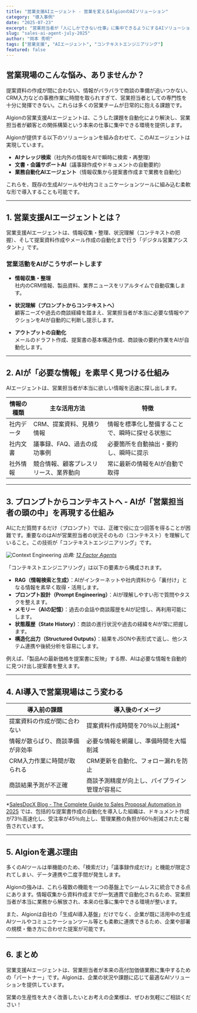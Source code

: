 ```yaml
---
title: "営業支援AIエージェント - 営業を変えるAlgionのAIソリューション"
category: "導入事例"
date: "2025-07-23"
excerpt: "営業担当者が「人にしかできない仕事」に集中できるようにするAIソリューション。その概要と活用事例をわかりやすく紹介します。"
slug: "sales-ai-agent-july-2025"
author: "岡本 秀明"
tags: ["営業支援", "AIエージェント", "コンテキストエンジニアリング"]
featured: false
---
```


## 営業現場のこんな悩み、ありませんか？

提案資料の作成が間に合わない、情報がバラバラで商談の準備が追いつかない、CRM入力などの事務作業に時間を取られすぎて、営業担当者としての専門性を十分に発揮できない。これらは多くの営業チームが日常的に抱える課題です。

Algionの営業支援AIエージェントは、こうした課題を自動化により解決し、営業担当者が顧客との関係構築という本来の仕事に集中できる環境を提供します。

Algionが提供する以下のソリューションを組み合わせて、このAIエージェントは実現しています。

- **AIナレッジ検索**（社内外の情報をAIで瞬時に検索・再整理）
- **文書・会議サポートAI**（議事録作成やドキュメントの自動要約）
- **業務自動化AIエージェント**（情報収集から提案書作成まで業務を自動化）

これらを、既存の生成AIツールや社内コミュニケーションツールに組み込む柔軟な形で導入することも可能です。

---

## 1. 営業支援AIエージェントとは？

営業支援AIエージェントは、情報収集・整理、状況理解（コンテキストの把握）、そして提案資料作成やメール作成の自動化まで行う「デジタル営業アシスタント」です。

### 営業活動をAIがこうサポートします

- **情報収集・整理**  
  社内のCRM情報、製品資料、業界ニュースをリアルタイムで自動収集します。

- **状況理解（プロンプトからコンテキストへ）**  
  顧客ニーズや過去の商談経緯を踏まえ、営業担当者が本当に必要な情報やアクションをAIが自動的に判断し提示します。

- **アウトプットの自動化**  
  メールのドラフト作成、提案書の基本構造作成、商談後の要約作業をAIが自動化します。

---

## 2. AIが「必要な情報」を素早く見つける仕組み

AIエージェントは、営業担当者が本当に欲しい情報を迅速に探し出します。

| 情報の種類 | 主な活用方法 | 特徴 |
|---|---|---|
| 社内データ | CRM、提案資料、見積り情報 | 情報を標準化し整備することで、瞬時に探せる状態に |
| 社内文書 | 議事録、FAQ、過去の成功事例 | 必要箇所を自動抽出・要約し、瞬時に提示 |
| 社外情報 | 競合情報、顧客プレスリリース、業界動向 | 常に最新の情報をAIが自動で取得 |

---

## 3. プロンプトからコンテキストへ - AIが「営業担当者の頭の中」を再現する仕組み

AIにただ質問するだけ（プロンプト）では、正確で役に立つ回答を得ることが困難です。重要なのはAIが営業担当者の状況そのもの（コンテキスト）を理解していること。この技術が「コンテキストエンジニアリング」です。

![Context Engineering](/media/context_engineering.png)
*出典: <a href="https://github.com/humanlayer/12-factor-agents" target="_blank" rel="noopener noreferrer">12 Factor Agents</a>*

「コンテキストエンジニアリング」は以下の要素から構成されます。

- **RAG（情報検索と生成）**：AIがインターネットや社内資料から「裏付け」となる情報を素早く取得・活用します。
- **プロンプト設計（Prompt Engineering）**：AIが理解しやすい形で質問やタスクを整えます。
- **メモリー（AIの記憶）**：過去の会話や商談履歴をAIが記憶し、再利用可能にします。
- **状態履歴（State History）**：商談の進行状況や過去の経緯をAIが常に把握します。
- **構造化出力（Structured Outputs）**：結果をJSONや表形式で返し、他システム連携や後続分析を容易にします。

例えば、「製品Aの最新価格を提案書に反映」する際、AIは必要な情報を自動的に見つけ出し提案書を整えます。

---

## 4. AI導入で営業現場はこう変わる

| 導入前の課題 | 導入後のイメージ |
|---|---|
| 提案資料の作成が間に合わない | 提案資料作成時間を70％以上削減* |
| 情報が散らばり、商談準備が非効率 | 必要な情報を網羅し、準備時間を大幅削減 |
| CRM入力作業に時間が取られる | CRM更新を自動化、フォロー漏れを防止 |
| 商談結果予測が不正確 | 商談予測精度が向上し、パイプライン管理が容易に |

*<a href="https://www.salesdocx.com/blog/hub/sales-proposal-automation-guide-2025" target="_blank" rel="noopener noreferrer">SalesDocX Blog - The Complete Guide to Sales Proposal Automation in 2025</a> では、包括的な提案書作成の自動化を導入した組織は、ドキュメント作成が73％高速化し、受注率が45％向上し、管理業務の負担が60％削減されたと報告されています。

---

## 5. Algionを選ぶ理由

多くのAIツールは単機能のため、「検索だけ」「議事録作成だけ」と機能が限定されてしまい、データ連携や二度手間が発生します。

Algionの強みは、これら複数の機能を一つの基盤上でシームレスに統合できる点にあります。情報収集から資料作成までが一気通貫で自動化されるため、営業担当者が本当に業務から解放され、本来の仕事に集中できる環境が整います。

また、Algionは自社の「生成AI導入基盤」だけでなく、企業が既に活用中の生成AIツールやコミュニケーションツール等とも柔軟に連携できるため、企業や部署の規模・働き方に合わせた提案が可能です。

---

## 6. まとめ

営業支援AIエージェントは、営業担当者が本来の高付加価値業務に集中するための「パートナー」です。Algionは、企業の状況や課題に応じて最適なAIソリューションを提供しています。

営業の生産性を大きく改善したいとお考えの企業様は、ぜひお気軽にご相談ください！


